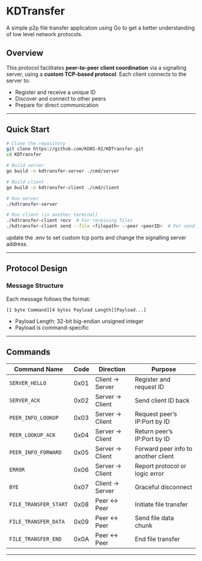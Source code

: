 # KDTransfer

A simple p2p file transfer application using Go to get a better understanding of low level network protocols.

## Overview

This protocol facilitates **peer-to-peer client coordination** via a signalling server, using a **custom TCP-based protocol**. Each client connects to the server to:

* Register and receive a unique ID
* Discover and connect to other peers
* Prepare for direct communication

---

## Quick Start

```bash
# Clone the repository
git clone https://github.com/KD0S-02/KDTransfer.git
cd KDTransfer

# Build server
go build -o kdtransfer-server ./cmd/server

# Build client  
go build -o kdtransfer-client ./cmd/client

# Run server
./kdtransfer-server

# Run client (in another terminal)
./kdtransfer-client recv  # For receiving files
./kdtransfer-client send --file <filepath> --peer <peerID>  # For sending files
```


update the .env to set custom tcp ports and change the signalling server address.

---

## Protocol Design

### Message Structure

Each message follows the format:

```
[1 byte Command][4 bytes Payload Length][Payload...]
```

* Payload Length: 32-bit big-endian unsigned integer
* Payload is command-specific

---

## Commands

| Command Name           | Code  | Direction         | Purpose                              |
|------------------------|-------|-------------------|--------------------------------------|
| `SERVER_HELLO`         | 0x01  | Client → Server   | Register and request ID              |
| `SERVER_ACK`           | 0x02  | Server → Client   | Send client ID back                  |
| `PEER_INFO_LOOKUP`     | 0x03  | Server → Client   | Request peer’s IP:Port by ID         |
| `PEER_LOOKUP_ACK`      | 0x04  | Server → Client   | Return peer’s IP:Port by ID          |
| `PEER_INFO_FORWARD`    | 0x05  | Server → Client   | Forward peer info to another client  |
| `ERROR`                | 0x06  | Server → Client   | Report protocol or logic error       |
| `BYE`                  | 0x07  | Client → Server   | Graceful disconnect                  |
| `FILE_TRANSFER_START`  | 0x08  | Peer ↔ Peer       | Initiate file transfer               |
| `FILE_TRANSFER_DATA`   | 0x09  | Peer ↔ Peer       | Send file data chunk                 |
| `FILE_TRANSFER_END`    | 0x0A  | Peer ↔ Peer       | End file transfer                    |

---

